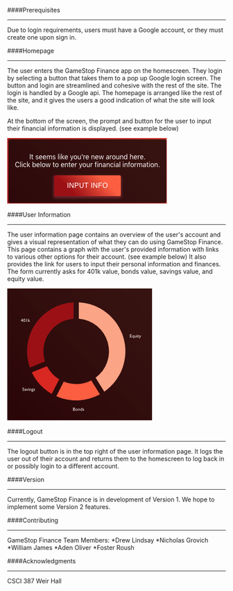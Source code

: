 ####Prerequisites
***
Due to login requirements, users must have a Google account, or they must create one upon sign in.


####Homepage
***
The user enters the GameStop Finance app on the homescreen. They login by selecting a button that takes them to a pop up Google login screen. The button and login are streamlined and cohesive with the rest of the site. The login is handled by a Google api.
The homepage is arranged like the rest of the site, and it gives the users a good indication of what the site will look like. 

At the bottom of the screen, the prompt and button for the user to input their financial information is displayed. (see example below)

![example button](public/formex.png)

####User Information 
***
The user information page contains an overview of the user's account and gives a visual representation of what they can do using GameStop Finance. This page contains a graph with the user's provided information with links to various other options for their account. (see example below) It also provides the link for users to input their personal information and finances. The form currently asks for 401k value, bonds value, savings value, and equity value.

![example graph](public/graphex.png)

####Logout 
***
The logout button is in the top right of the user information page. It logs the user out of their account and returns them to the homescreen to log back in or possibly login to a different account. 

####Version
***
Currently, GameStop Finance is in development of Version 1. We hope to implement some Version 2 features.

####Contributing
***
GameStop Finance Team Members:
*Drew Lindsay
*Nicholas Grovich
*William James
*Aden Oliver
*Foster Roush

####Acknowledgments
***
CSCI 387 
Weir Hall